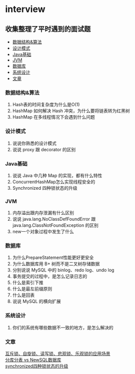 # interview

## 收集整理了平时遇到的面试题


- [数据结构&算法](#数据结构&算法)
- [设计模式](#设计模式)
- [Java基础](#Java基础)
- [JVM](#JVM)
- [数据库](#数据库)
- [系统设计](#系统设计)
- [文章](#文章)


### 数据结构&算法
1. Hash表的时间复杂度为什么是O(1)
2. HashMap 如何解决 Hash 冲突，为什么要将链表转为红黑树
3. HashMap 在多线程情况下会遇到什么问题


### 设计模式
1. 说说你熟悉的设计模式
2. 说说 proxy 跟 decorator 的区别


### Java基础
1. 说说 Java 中几种 Map 的实现，都有什么特性
2. ConcurrentHashMap怎么实现线程安全的
3. Synchronized 四种锁状态的升级


### JVM
1. 内存溢出跟内存泄漏有什么区别
2. 说说 java.lang.NoClassDefFoundError 跟 java.lang.ClassNotFoundException 的区别
3. new一个对象过程中发生了什么


### 数据库
1. 为什么PrepareStatement性能更好更安全
2. 为什么数据库用 B+ 树而不是二叉树存储数据
3. 分别说说 MySQL 中的 binlog、redo log、undo log
4. 事务提交的过程中，是怎么记录日志的
5. 什么是索引下推
6. 什么是最左前缀原则
7. 什么是回表
8.  说说 MySQL 的横向扩展


### 系统设计
1. 你们的系统有哪些数据不一致的地方，是怎么解决的


### 文章
[互斥锁、自旋锁、读写锁、悲观锁、乐观锁的应用场景](https://mp.weixin.qq.com/s/6QrQ0TZVqSQq26Rms0_mvA)  
[分库分表 vs NewSQL数据库](https://mp.weixin.qq.com/s/9S-o2jy9YRt2U48LLSLldA)  
[synchronized四种锁状态的升级](https://blog.csdn.net/IPI715718/article/details/90243723)  
